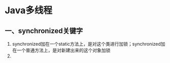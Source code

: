 # Java多线程


## 一、synchronized关键字
1. synchronized加在一个static方法上，是对这个类进行加锁；synchronized加在一个普通方法上，是对新建出来的这个对象加锁
2. 

